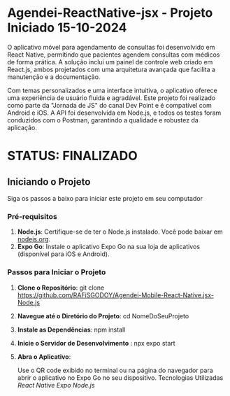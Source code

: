# Agendei-ReactNative-jsx - Projeto Iniciado 15-10-2024

O aplicativo móvel para agendamento de consultas foi desenvolvido em React Native, permitindo que pacientes agendem consultas com médicos de forma prática. A solução inclui um painel de controle web criado em React.js, ambos projetados com uma arquitetura avançada que facilita a manutenção e a documentação.

Com temas personalizados e uma interface intuitiva, o aplicativo oferece uma experiência de usuário fluida e agradável. Este projeto foi realizado como parte da "Jornada de JS" do canal Dev Point e é compatível com Android e iOS. A API foi desenvolvida em Node.js, e todos os testes foram conduzidos com o Postman, garantindo a qualidade e robustez da aplicação.
# STATUS: FINALIZADO

## Iniciando o Projeto
   Siga os passos a baixo para iniciar este projeto em seu computador
### Pré-requisitos

1. **Node.js**: Certifique-se de ter o Node.js instalado. Você pode baixar em [nodejs.org](https://nodejs.org/).
2. **Expo Go**: Instale o aplicativo Expo Go na sua loja de aplicativos (disponível para iOS e Android).

### Passos para Iniciar o Projeto

1. **Clone o Repositório**:
    git clone https://github.com/RAFiSGODOY/Agendei-Mobile-React-Native.jsx-Node.js

2. **Navegue até o Diretório do Projeto**:
    cd NomeDoSeuProjeto

3. **Instale as Dependências**:
   npm install

4. **Inicie o Servidor de Desenvolvimento** :
   npx expo start

5. **Abra o Aplicativo**:

   Use o QR code exibido no terminal ou na página do navegador para abrir o aplicativo no Expo Go no seu dispositivo.
   Tecnologias Utilizadas
   *React Native*
   *Expo*
   *Node.js*
